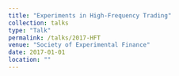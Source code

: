 ```yaml
---
title: "Experiments in High-Frequency Trading"
collection: talks
type: "Talk"
permalink: /talks/2017-HFT
venue: "Society of Experimental Finance"
date: 2017-01-01
location: ""
---
```

